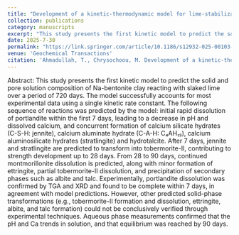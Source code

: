 ```yaml
---
title: "Development of a kinetic-thermodynamic model for lime-stabilization of Na-bentonite"
collection: publications
category: manuscripts
excerpt: "This study presents the first kinetic model to predict the solid and pore solution composition of Na-bentonite clay reacting with slaked lime over a period of 720 days."
date: 2025-7-30
permalink: "https://link.springer.com/article/10.1186/s12932-025-00103-4"
venue: 'Geochemical Transactions'
citation: 'Ahmadullah, T., Chrysochoou, M. Development of a kinetic-thermodynamic model for lime-stabilization of Na-bentonite. Geochem Trans 26, 6 (2025). https://doi.org/10.1186/s12932-025-00103-4.'
---
```

Abstract: This study presents the first kinetic model to predict the solid and pore solution composition of Na-bentonite clay reacting with slaked lime over a period of 720 days. The model successfully accounts for most experimental data using a single kinetic rate constant. The following sequence of reactions was predicted by the model: initial rapid dissolution of portlandite within the first 7 days, leading to a decrease in pH and dissolved calcium, and concurrent formation of calcium silicate hydrates (C-S-H: jennite), calcium aluminate hydrate (C-A-H: C₄AH₁₃), calcium aluminosilicate hydrates (stratlingite) and hydrotalcite. After 7 days, jennite and stratlingite are predicted to transform into tobermorite-II, contributing to strength development up to 28 days. From 28 to 90 days, continued montmorillonite dissolution is predicted, along with minor formation of ettringite, partial tobermorite-II dissolution, and precipitation of secondary phases such as albite and talc. Experimentally, portlandite dissolution was confirmed by TGA and XRD and found to be complete within 7 days, in agreement with model predictions. However, other predicted solid-phase transformations (e.g., tobermorite-II formation and dissolution, ettringite, albite, and talc formation) could not be conclusively verified through experimental techniques. Aqueous phase measurements confirmed that the pH and Ca trends in solution, and that equilibrium was reached by 90 days.
